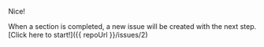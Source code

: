 Nice!

When a section is completed, a new issue will be created with the next step. [Click here to start!]({{ repoUrl }}/issues/2)